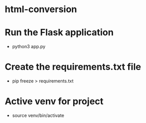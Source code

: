 # html-conversion

# Run the Flask application
- python3 app.py
# Create the requirements.txt file
- pip freeze > requirements.txt
# Active venv for project
- source venv/bin/activate